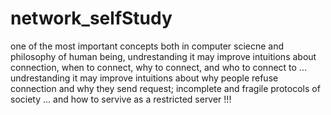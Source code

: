 # network_selfStudy
one of the most important concepts both in computer sciecne and philosophy of human being, 
undrestanding it may improve intuitions about connection, when to connect, why to connect, and who to connect to ...
undrestanding it may improve intuitions about why people refuse connection and why they send request; incomplete and fragile protocols of society ...
and how to servive as a restricted server !!!
